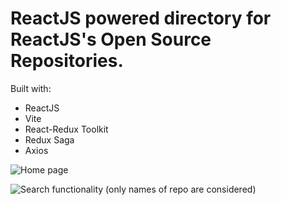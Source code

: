 # ReactJS powered directory for ReactJS's Open Source Repositories.

Built with:
- ReactJS
- Vite
- React-Redux Toolkit
- Redux Saga
- Axios

![Home page](https://github.com/breenatheseira/react-open-source-repos/assets/9128457/4c1cddc6-9109-4a4f-a024-93ed02983806)

![Search functionality (only names of repo are considered)](https://github.com/breenatheseira/react-open-source-repos/assets/9128457/c1b378e2-6b54-445c-925c-6d9c1bac0fed)
